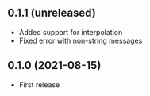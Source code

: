 ## 0.1.1 (unreleased)

- Added support for interpolation
- Fixed error with non-string messages

## 0.1.0 (2021-08-15)

- First release
